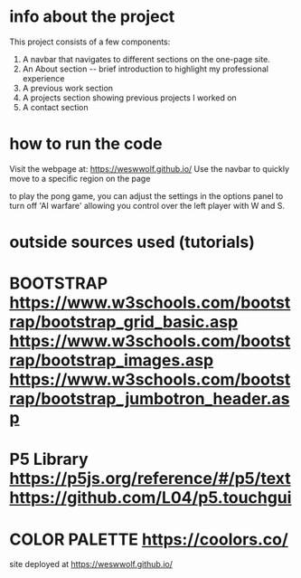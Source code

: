 info about the project
======================
This project consists of a few components:
1) A navbar that navigates to different sections on the one-page site.
2) An About section -- brief introduction to highlight my professional experience
3) A previous work section 
4) A projects section showing previous projects I worked on
5) A contact section

how to run the code 
======================
Visit the webpage at: https://weswwolf.github.io/
Use the navbar to quickly move to a specific region on the page

to play the pong game, you can adjust the settings in the options panel
to turn off 'AI warfare' allowing you control over the left player with W and S.

outside sources used (tutorials)
======================
BOOTSTRAP
https://www.w3schools.com/bootstrap/bootstrap_grid_basic.asp
https://www.w3schools.com/bootstrap/bootstrap_images.asp
https://www.w3schools.com/bootstrap/bootstrap_jumbotron_header.asp
======================
P5 Library
https://p5js.org/reference/#/p5/text
https://github.com/L04/p5.touchgui
======================
COLOR PALETTE
https://coolors.co/
======================
site deployed at
https://weswwolf.github.io/



